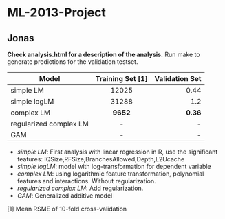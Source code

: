 ML-2013-Project
===============

Jonas
---
**Check analysis.html for a description of the analysis.**
Run make to generate predictions for the validation testset.

| Model        | Training Set [1]   | Validation Set  |
| -------------     |:-------------:| -----:|
| simple LM                 | 12025 | 0.44  |
| simple logLM              | 31288 | 1.2   |
| complex LM                | **9652**  | **0.36**  |
| regularized complex LM    |   -    |   -    |
| GAM                       |   -    |   -   |

-   *simple LM*: First analysis with linear regression in R, use the significant features: IQSize,RFSize,BranchesAllowed,Depth,L2Ucache
-   *simple logLM*: model with log-transformation for dependent variable
-   *complex LM*: using logarithmic feature transformation, polynomial features and interactions. Without regularization.
-   *regularized complex LM*: Add regularization.
-   *GAM*: Generalized additive model

[1] Mean RSME of 10-fold cross-validation
